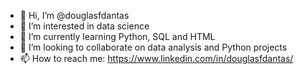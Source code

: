 - 👋 Hi, I’m @douglasfdantas
- 👀 I’m interested in data science
- 🌱 I’m currently learning Python, SQL and HTML
- 💞️ I’m looking to collaborate on data analysis and Python projects
- 📫 How to reach me: https://www.linkedin.com/in/douglasfdantas/

<!---
douglasfdantas/douglasfdantas is a ✨ special ✨ repository because its `README.md` (this file) appears on your GitHub profile.
You can click the Preview link to take a look at your changes.
--->
